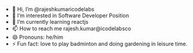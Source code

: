 - 👋 Hi, I’m @rajeshkumaricodelabs
- 👀 I’m interested in Software Developer Position
- 🌱 I’m currently learning reactjs 
- 📫 How to reach me rajesh.kumar@icodelabsco
- 😄 Pronouns: he/him
- ⚡ Fun fact: love to play badminton and doing gardening in leisure time.

<!---
rajeshkumaricodelabs/rajeshkumaricodelabs is a ✨ special ✨ repository because its `README.md` (this file) appears on your GitHub profile.
You can click the Preview link to take a look at your changes.
--->
